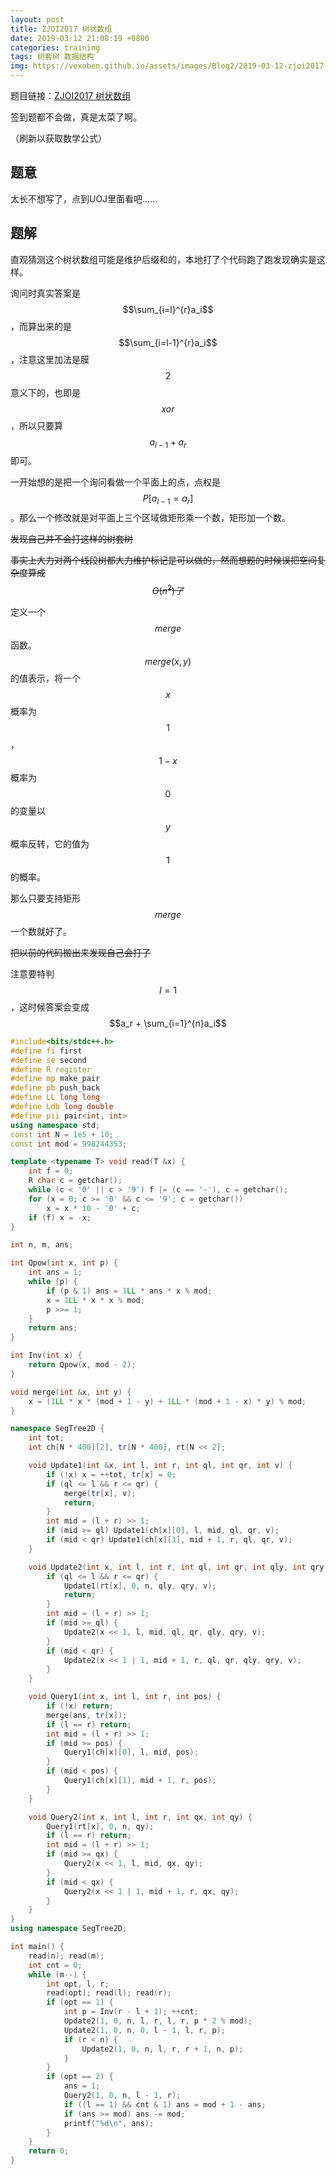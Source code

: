 ```yaml
---
layout: post
title: ZJOI2017 树状数组
date: 2019-03-12 21:08:19 +0800
categories: training
tags: 树套树 数据结构
img: https://vexoben.github.io/assets/images/Blog2/2019-03-12-zjoi2017-树状数组.png
---
```


题目链接：[ZJOI2017 树状数组][100]

签到题都不会做，真是太菜了啊。

（刷新以获取数学公式）

## **题意**

太长不想写了，点到UOJ里面看吧……

## **题解**

直观猜测这个树状数组可能是维护后缀和的，本地打了个代码跑了跑发现确实是这样。

询问时真实答案是$$\sum_{i=l}^{r}a_i​$$，而算出来的是$$\sum_{i=l-1}^{r}a_i​$$，注意这里加法是膜$$2​$$意义下的，也即是$$xor​$$，所以只要算$$a_{l-1}+a_r​$$即可。

一开始想的是把一个询问看做一个平面上的点，点权是$$P[a_{l-1}=a_{r}]​$$。那么一个修改就是对平面上三个区域做矩形乘一个数，矩形加一个数。

~~发现自己并不会打这样的树套树~~

~~事实上大力对两个线段树都大力维护标记是可以做的，然而想题的时候误把空间复杂度算成$$O(n^2)了​$$~~

定义一个$$merge$$函数。$$merge(x,y)$$的值表示，将一个$$x$$概率为 $$1$$，$$1-x$$概率为$$0$$的变量以$$y$$概率反转，它的值为$$1​$$的概率。

那么只要支持矩形$$merge$$一个数就好了。

~~把以前的代码搬出来发现自己会打了~~

注意要特判$$l=1$$，这时候答案会变成$$a_r + \sum_{i=1}^{n}a_i$$

```cpp
#include<bits/stdc++.h>
#define fi first
#define se second
#define R register
#define mp make_pair
#define pb push_back
#define LL long long
#define Ldb long double
#define pii pair<int, int>
using namespace std;
const int N = 1e5 + 10;
const int mod = 998244353;

template <typename T> void read(T &x) {
	int f = 0;
	R char c = getchar();
	while (c < '0' || c > '9') f |= (c == '-'), c = getchar();
	for (x = 0; c >= '0' && c <= '9'; c = getchar())
		x = x * 10 - '0' + c;
	if (f) x = -x;
}

int n, m, ans;

int Qpow(int x, int p) {
	int ans = 1;
	while (p) {
		if (p & 1) ans = 1LL * ans * x % mod;
		x = 1LL * x * x % mod;
		p >>= 1;
	}
	return ans;
}

int Inv(int x) {
	return Qpow(x, mod - 2);
}

void merge(int &x, int y) {
	x = (1LL * x * (mod + 1 - y) + 1LL * (mod + 1 - x) * y) % mod;
}

namespace SegTree2D {
	int tot;
	int ch[N * 400][2], tr[N * 400], rt[N << 2];

	void Update1(int &x, int l, int r, int ql, int qr, int v) {
		if (!x) x = ++tot, tr[x] = 0;
		if (ql <= l && r <= qr) {
			merge(tr[x], v);
			return;
		}
		int mid = (l + r) >> 1;
		if (mid >= ql) Update1(ch[x][0], l, mid, ql, qr, v);
		if (mid < qr) Update1(ch[x][1], mid + 1, r, ql, qr, v);
	}

	void Update2(int x, int l, int r, int ql, int qr, int qly, int qry, int v) {
		if (ql <= l && r <= qr) {
			Update1(rt[x], 0, n, qly, qry, v);
			return;
		}
		int mid = (l + r) >> 1;
		if (mid >= ql) {
			Update2(x << 1, l, mid, ql, qr, qly, qry, v);
		}
		if (mid < qr) {
			Update2(x << 1 | 1, mid + 1, r, ql, qr, qly, qry, v);
		}
	}

	void Query1(int x, int l, int r, int pos) {
		if (!x) return;
		merge(ans, tr[x]);
		if (l == r) return;
		int mid = (l + r) >> 1;
		if (mid >= pos) {
			Query1(ch[x][0], l, mid, pos);
		}
		if (mid < pos) {
			Query1(ch[x][1], mid + 1, r, pos);
		}
	}

	void Query2(int x, int l, int r, int qx, int qy) {
		Query1(rt[x], 0, n, qy);
		if (l == r) return;
		int mid = (l + r) >> 1;
		if (mid >= qx) {
			Query2(x << 1, l, mid, qx, qy);
		}
		if (mid < qx) {
			Query2(x << 1 | 1, mid + 1, r, qx, qy);
		}
	}
}
using namespace SegTree2D;

int main() {
	read(n); read(m);
	int cnt = 0;
	while (m--) {
		int opt, l, r;
		read(opt); read(l); read(r);
		if (opt == 1) {
			int p = Inv(r - l + 1); ++cnt;
			Update2(1, 0, n, l, r, l, r, p * 2 % mod);
			Update2(1, 0, n, 0, l - 1, l, r, p);
			if (r < n) {
				Update2(1, 0, n, l, r, r + 1, n, p);
			}
		}
		if (opt == 2) {
			ans = 1;
			Query2(1, 0, n, l - 1, r);
			if ((l == 1) && cnt & 1) ans = mod + 1 - ans;
			if (ans >= mod) ans -= mod;
			printf("%d\n", ans);
		}
	}
	return 0;
}
```



[100]: http://uoj.ac/problem/291
